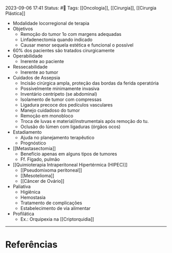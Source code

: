 2023-09-06 17:41
Status: #🌱 
Tags: [[Oncologia]], [[Cirurgia]], [[Cirurgia Plástica]]
<br/>
- Modalidade locorregional de terapia
- Objetivos
	- Remoção do tumor 1o com margens adequadas
	- Linfadenectomia quando indicado
	- Causar menor sequela estética e funcional o possível
- 60% dos pacientes são tratados cirurgicamente
- Operabilidade 
	- Inerente ao paciente
- Ressecabilidade
	- Inerente ao tumor
- Cuidados de Assepsia
	- Incisão cirúrgica ampla, proteção das bordas da ferida operatória
	- Possivelmente minimamente invasiva
	- Inventário centrípeto (se abdominal)
	- Isolamento de tumor com compressas
	- Ligadura precoce dos pedículos vasculares
	- Manejo cuidadoso do tumor
	- Remoção em monobloco
	- Troca de luvas e material/instrumentais após remoção do tu.
	- Oclusão do lúmen com ligaduras (órgãos ocos)
- Estadiamento
	- Ajuda no planejamento terapêutico
	- Prognóstico
- [[Metastasectomia]]
	- Benefício apenas em alguns tipos de tumores
	- Ff. Fígado, pulmão
- [[Quimioterapia Intraperitoneal Hipertérmica (HIPEC)]]
	- [[Pseudomixoma peritoneal]]
	- [[Mesotelioma]]
	- [[Câncer de Ovário]]
- Paliativa
	- Higiênica
	- Hemostasia
	- Tratamento de complicações
	- Estabelecimento de via alimentar
- Profilática
	- Ex.: Orquipexia na [[Criptorquidia]]
____
# Referências

